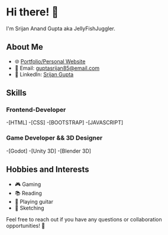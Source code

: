 # Hi there! 👋

I'm Srijan Anand Gupta aka JellyFishJuggler.

## About Me

- 🌐 [Portfolio/Personal Website](https://linktr.ee/jellyfishjuggler?utm_source=linktree_admin_share)
- 📧 Email: guptasrijan85@email.com
- 📱 LinkedIn: [Srijan Gupta]([https://www.linkedin.com/in/your-linkedin-profile](https://www.linkedin.com/in/srijan-gupta-a5031a28b/))

## Skills

### Frontend-Developer

-[HTML]
-[CSS]
-[BOOTSTRAP]
-[JAVASCRIPT]

### Game Developer && 3D Designer
-[Godot]
-[Unity 3D]
-[Blender 3D]

<!--
## GitHub Stats

![Your GitHub Stats](https://github-readme-stats.vercel.app/api?username=yourusername&show_icons=true&count_private=true&hide=prs&theme=dark)

## Contributions

- 🌟 [Your GitHub Stars](https://github.com/yourusername?tab=stars)
- 💬 [Your GitHub Issues](https://github.com/yourusername?tab=issues)



## Certifications

- [Certification Name](https://www.example.com/certification)

## Education

- **Degree:** Your Degree
- **School:** Your School
- **Year:** Graduation Year

## Work Experience

### [Company Name](https://www.company.com)

- **Position:** Your Position
- **Duration:** Start Date - End Date
- Brief description of your role and achievements.

-->

## Hobbies and Interests

- 🎮 Gaming
- 📚 Reading
- 🎸 Playing guitar
- 🎨 Sketching

Feel free to reach out if you have any questions or collaboration opportunities! 🚀
